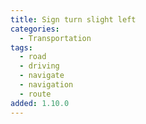 ```yaml
---
title: Sign turn slight left
categories:
  - Transportation
tags:
  - road
  - driving
  - navigate
  - navigation
  - route
added: 1.10.0
---
```

